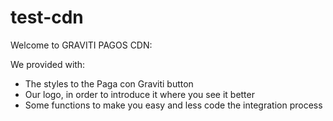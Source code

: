 # test-cdn

Welcome to GRAVITI PAGOS CDN:

We provided with:
- The styles to the Paga con Graviti button
- Our logo, in order to introduce it where you see it better
- Some functions to make you easy and less code the integration process